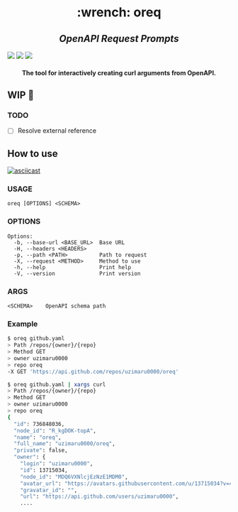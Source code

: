 <h1 align="center">:wrench: oreq</h1>

<h2 align="center"><em>OpenAPI Request Prompts</em></h2>

[![](https://img.shields.io/github/license/uzimaru0000/oreq?style=for-the-badge)](https://github.com/uzimaru0000/oreq/blob/master/LICENSE)
[![](https://img.shields.io/github/v/release/uzimaru0000/oreq?style=for-the-badge)](https://github.com/uzimaru0000/oreq/releases/latest)
![](https://img.shields.io/github/downloads/uzimaru0000/oreq/total?style=for-the-badge)

<h4 align="center">The tool for interactively creating curl arguments from OpenAPI.</h4>

## WIP :construction:

### TODO

- [ ] Resolve external reference

## How to use

[![asciicast](https://asciinema.org/a/630142.svg)](https://asciinema.org/a/630142)

### USAGE
```
oreq [OPTIONS] <SCHEMA>
```

### OPTIONS
```
Options:
  -b, --base-url <BASE_URL>  Base URL
  -H, --headers <HEADERS>    
  -p, --path <PATH>          Path to request
  -X, --request <METHOD>     Method to use
  -h, --help                 Print help
  -V, --version              Print version
```

### ARGS
```
<SCHEMA>    OpenAPI schema path
```

### Example

```bash
$ oreq github.yaml
> Path /repos/{owner}/{repo}
> Method GET
> owner uzimaru0000
> repo oreq
-X GET 'https://api.github.com/repos/uzimaru0000/oreq'

$ oreq github.yaml | xargs curl
> Path /repos/{owner}/{repo}
> Method GET
> owner uzimaru0000
> repo oreq
{
  "id": 736848036,
  "node_id": "R_kgDOK-topA",
  "name": "oreq",
  "full_name": "uzimaru0000/oreq",
  "private": false,
  "owner": {
    "login": "uzimaru0000",
    "id": 13715034,
    "node_id": "MDQ6VXNlcjEzNzE1MDM0",
    "avatar_url": "https://avatars.githubusercontent.com/u/13715034?v=4",
    "gravatar_id": "",
    "url": "https://api.github.com/users/uzimaru0000",
    ....

```
